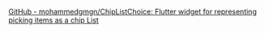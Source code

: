 
[GitHub - mohammedgmgn/ChipListChoice: Flutter widget for representing picking items as a chip List](https://github.com/mohammedgmgn/ChipListChoice)
